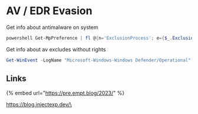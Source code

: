 # AV / EDR Evasion

Get info about antimalware on system

```powershell
powershell Get-MpPreference | fl @{n='ExclusionProcess'; e={$_.ExclusionProcess|Out-String}}, @{n='ExclusionPath'; e={$_.ExclusionPath|Out-String}}, @{n='ExclusionExtension'; e={$_.ExclusionExtension|Out-String}}, @{n='ExclusionIpAddress'; e={$_.ExclusionIpAddress|Out-String}}, DisableRealtimeMonitoring, DisableBehaviorMonitoring, DisableEmailScanning, DisableIOAVProtection, DisableScriptScanning
```

Get info about av excludes without rights

```powershell
Get-WinEvent -LogName "Microsoft-Windows-Windows Defender/Operational" -FilterXPath "*[System[(EventID=5007)]]" | Where-Object { $_.Message -like  "*exclusions\Path*" } | Select-Object  Message | FL
```

## Links

{% embed url="https://pre.empt.blog/2023/" %}

[https://blog.injectexp.dev/\
](https://blog.injectexp.dev/)
